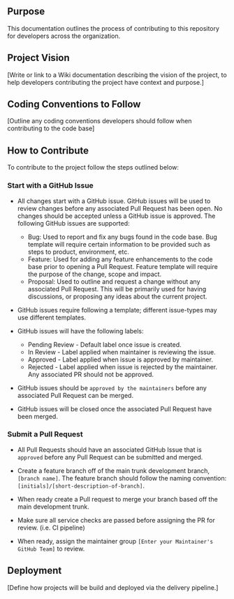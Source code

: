 ## Purpose

This documentation outlines the process of contributing to this repository for developers across the organization.

## Project Vision

[Write or link to a Wiki documentation describing the vision of the project, to help developers contributing the project have context and purpose.]

## Coding Conventions to Follow

[Outline any coding conventions developers should follow when contributing to the code base]

## How to Contribute

To contribute to the project follow the steps outlined below:

### Start with a GitHub Issue

- All changes start with a GitHub issue. GitHub issues will be used to review changes before any associated Pull Request has been open. No changes should be accepted unless a GitHub issue is approved. The following GitHub issues are supported:

  - Bug: Used to report and fix any bugs found in the code base. Bug template will require certain information to be provided such as steps to product, environment, etc.
  - Feature: Used for adding any feature enhancements to the code base prior to opening a Pull Request. Feature template will require the purpose of the change, scope and impact.
  - Proposal: Used to outline and request a change without any associated Pull Request. This will be primarily used for having discussions, or proposing any ideas about the current project.

- GitHub issues require following a template; different issue-types may use different templates.

- GitHub issues will have the following labels:

  - Pending Review - Default label once issue is created.
  - In Review - Label applied when maintainer is reviewing the issue.
  - Approved - Label applied when issue is approved by maintainer.
  - Rejected - Label applied when issue is rejected by the maintainer. Any associated PR should not be approved.

- GitHub issues should be `approved by the maintainers` before any associated Pull Request can be merged.

- GitHub issues will be closed once the associated Pull Request have been merged.

### Submit a Pull Request

- All Pull Requests should have an associated GitHub Issue that is `approved` before any Pull Request can be submitted and merged.

- Create a feature branch off of the main trunk development branch, `[branch name]`. The feature branch should follow the naming convention: `[initials]/[short-description-of-branch]`.

- When ready create a Pull request to merge your branch based off the main development trunk.

- Make sure all service checks are passed before assigning the PR for review. (i.e. CI pipeline)

- When ready, assign the maintainer group `[Enter your Maintainer's GitHub Team]` to review.

## Deployment

[Define how projects will be build and deployed via the delivery pipeline.]
